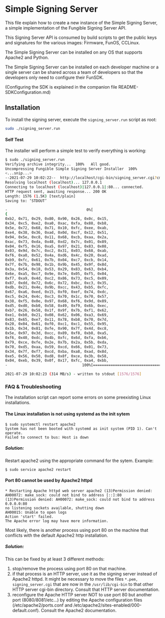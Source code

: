 # Simple Signing Server

This file explain how to create a new instance of the Simple Signing Server, 
a simple implementation of the Fungible Signing Server API.

This Signing Server API is consumed by build scripts to get the public keys and signatures for the various images: Firmware, FunOS, CCLinux.

The Simple Signing Server can be installed on any OS that supports Apache2 and Python.

The Simple Signing Server can be installed on each developer machine or a single server can be shared across a team of developers so that the developers only need to configure their FunSDK. 

(Configuring the SDK is explained in the companion file README-SDKConfiguration.md)

## Installation

To install the signing server, execute the `signing_server.run` script as root:

```sh
sudo ./signing_server.run
```

#### Self Test
The installer will perform a simple test to verify everything is working:

```sh
$ sudo ./signing_server.run
Verifying archive integrity...  100%   All good.
Uncompressing Fungible Simple Signing Server Installer  100%  
<...snip...>
--2021-07-29 10:02:22--  http://localhost/cgi-bin/signing_server.cgi?cmd=modulus&key=hkey1&format=c_struct
Resolving localhost (localhost)... 127.0.0.1
Connecting to localhost (localhost)|127.0.0.1|:80... connected.
HTTP request sent, awaiting response... 200 OK
Length: 1576 (1.5K) [text/plain]
Saving to: ‘STDOUT’

-                                    0%[                                                               ]       0  --.-KB/s               256,
{
0xb2, 0x71, 0x29, 0x80, 0x90, 0x26, 0x0c, 0x15,
0x34, 0xc5, 0xe2, 0xa0, 0xac, 0xfa, 0x88, 0xb8,
0x5e, 0x72, 0x68, 0x71, 0x10, 0xfc, 0xee, 0xab,
0xe4, 0x38, 0x36, 0xad, 0x0d, 0xcf, 0x12, 0x51,
0x94, 0x5e, 0xc8, 0x11, 0x68, 0xcb, 0xaa, 0x2a,
0xac, 0x73, 0xda, 0x48, 0xd2, 0x7c, 0x01, 0x89,
0x04, 0xf5, 0x16, 0xa5, 0x97, 0x21, 0x83, 0x08,
0x03, 0x9d, 0x7c, 0xc2, 0x31, 0x03, 0x68, 0xab,
0xf6, 0xa0, 0x52, 0x4a, 0xd6, 0x4c, 0x20, 0xad,
0xb9, 0xfc, 0x61, 0x7b, 0x04, 0xc7, 0xcb, 0x14,
0x7f, 0x7b, 0x98, 0x1b, 0x9b, 0x45, 0x9f, 0x8d,
0x3a, 0x54, 0x18, 0x53, 0x29, 0x83, 0x63, 0xb4,
0x6e, 0xa5, 0xc7, 0x9e, 0x7e, 0x05, 0xf5, 0x04,
0xf7, 0xa9, 0x4d, 0xc2, 0x86, 0x73, 0xc5, 0x09,
0x87, 0xdd, 0x72, 0x6c, 0x72, 0xbc, 0xc3, 0x35,
0xdb, 0x21, 0x4e, 0x9b, 0xcc, 0x43, 0xb5, 0xfc,
0x67, 0xa6, 0xed, 0x15, 0xf0, 0xef, 0x74, 0xdc,
0xc5, 0x24, 0x4c, 0xc3, 0x70, 0x1c, 0x70, 0x57,
0x38, 0xf5, 0x0e, 0x97, 0x68, 0xf6, 0x9d, 0x89,
0xd5, 0xd0, 0xb0, 0x58, 0x49, 0xf9, 0x6b, 0xec,
0xb7, 0x26, 0x58, 0x1f, 0x9f, 0x7b, 0xf1, 0x62,
0xe1, 0xb0, 0x21, 0x08, 0x62, 0x06, 0xa3, 0x69,
0x83, 0x65, 0xe7, 0x11, 0x78, 0xb8, 0x70, 0x7d,
0x20, 0x04, 0x61, 0xf0, 0xc1, 0xc1, 0x55, 0x95,
0x1b, 0x34, 0x81, 0xfe, 0x90, 0x7f, 0x4d, 0xc8,
0x5e, 0x97, 0x3d, 0xcc, 0x89, 0xf8, 0xb8, 0xa5,
0xf6, 0x40, 0xdc, 0x4b, 0xfc, 0x6d, 0xfa, 0xb6,
0x79, 0xce, 0xfe, 0x2e, 0x7b, 0x2a, 0x5b, 0xda,
0x70, 0xd5, 0xaa, 0x59, 0xcd, 0x66, 0x01, 0x73,
0x34, 0x7f, 0xf7, 0xcd, 0xba, 0xa8, 0xad, 0x8d,
0xe5, 0x56, 0x50, 0xd8, 0x8f, 0xce, 0x3b, 0x58,
0x04, 0xeb, 0x39, 0x0f, 0x17, 0xfc, 0xa4, 0xbb,
-                                  100%[==============================================================>]   1.54K  --.-KB/s    in 0s

2021-07-29 10:02:23 (314 MB/s) - written to stdout [1576/1576]
```

### FAQ & Troubleshooting

The installation script can report some errors on some preexisting Linux installations.

#### The Linux installation is not using systemd as the init sytem

```
$ sudo systemctl restart apache2
System has not been booted with systemd as init system (PID 1). Can't operate.
Failed to connect to bus: Host is down
```

##### Solution:
Restart apache2 using the appropriate command for the sytem. 
Example:
```
$ sudo service apache2 restart
```

#### Port 80 cannot be used by Apache2 httpd

```
* Restarting Apache httpd web server apache2 (13)Permission denied: AH00072: make_sock: could not bind to address [::]:80
(13)Permission denied: AH00072: make_sock: could not bind to address 0.0.0.0:80
no listening sockets available, shutting down
AH00015: Unable to open logs
Action 'start' failed.
The Apache error log may have more information.
```

Most likely, there is another process using port 80 on the machine that conflicts with the default Apache2 http installation.

##### Solution:
This can be fixed by at least 3 different methods:


1. stop/remove the process using port 80 on that machine.
1. if that process is an HTTP server, use it as the signing server instead of Apache2 httpd. It might be necessary to move the files `*.pem, signing_server.cgi` that are now in the `/usr/lib/cgi-bin` to that other HTTP server cgi-bin directory. Consult that HTTP server documentation.
1. reconfigure the Apache HTTP server NOT to use port 80 but another port (8080/8081/etc...) by editing the Apache configuration files (/etc/apache2/ports.conf and /etc/apache2/sites-enabled/000-default.conf). Consult the Apache2 documentation.


